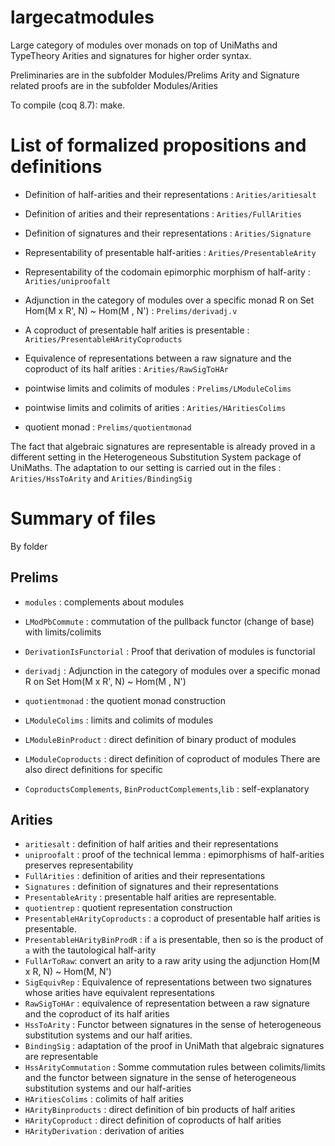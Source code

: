 # largecatmodules
Large category of modules over monads on top of UniMaths and TypeTheory
Arities and signatures for higher order syntax.

Preliminaries are in the subfolder Modules/Prelims
Arity and Signature related proofs are in the subfolder Modules/Arities

To compile (coq 8.7): make.



# List of formalized propositions and definitions

- Definition of half-arities and their representations : `Arities/aritiesalt`
- Definition of arities and their representations  : `Arities/FullArities`
- Definition of signatures and their representations  : `Arities/Signature`
- Representability of presentable half-arities : `Arities/PresentableArity`
- Representability of the codomain epimorphic morphism of half-arity : `Arities/uniproofalt`
- Adjunction in the category of modules over a specific monad R  on Set
          Hom(M x R', N) ~ Hom(M , N') : `Prelims/derivadj.v`
          

- A coproduct of presentable half arities is presentable : `Arities/PresentableHArityCoproducts` 
- Equivalence of representations between a raw signature and the coproduct
of its half arities : `Arities/RawSigToHAr` 
- pointwise limits and colimits of modules : `Prelims/LModuleColims`
- pointwise limits and colimits of arities : `Arities/HAritiesColims`
- quotient monad : `Prelims/quotientmonad`
          
The fact that algebraic signatures are representable is already proved in
a different setting in the Heterogeneous Substitution System package of UniMaths.
The adaptation to our setting is carried out in the files : `Arities/HssToArity` and
`Arities/BindingSig`

# Summary of files
By folder

## Prelims

- `modules` : complements about modules
- `LModPbCommute` : commutation of the pullback functor (change of base)
        with limits/colimits
    
- `DerivationIsFunctorial` : Proof that derivation of modules is functorial
- `derivadj` : Adjunction in the category of modules over a specific monad R on Set
          Hom(M x R', N) ~ Hom(M , N') 

- `quotientmonad` : the quotient monad construction

- `LModuleColims` : limits and colimits of modules
- `LModuleBinProduct` : direct definition of binary product of modules
- `LModuleCoproducts` : direct definition of coproduct of modules
    There are also direct definitions for specific 

- `CoproductsComplements`, `BinProductComplements`,`lib` : self-explanatory

## Arities
- `aritiesalt` : definition of half arities and their representations
- `uniproofalt` : proof of the technical lemma : epimorphisms of half-arities preserves
        representability
- `FullArities` : definition of arities and their representations
- `Signatures` : definition of signatures and their representations
- `PresentableArity` : presentable half arities are representable.
- `quotientrep` : quotient representation construction
- `PresentableHArityCoproducts` : a coproduct of presentable half arities is presentable.
- `PresentableHArityBinProdR` : if `a` is presentable, then so is the product of `a` with
  the tautological half-arity 
- `FullArToRaw`: convert an arity to a raw arity using the adjunction Hom(M x R, N) ~ Hom(M, N')
- `SigEquivRep` : Equivalence of representations between two signatures whose arities 
     have equivalent representations
- `RawSigToHAr` : equivalence of representation between a raw signature and the coproduct of its half
      arities
- `HssToArity` : Functor between signatures in the sense of heterogeneous substitution systems
       and our half arities.
- `BindingSig` : adaptation of the proof in UniMath that algebraic signatures are 
    representable
- `HssArityCommutation` : Somme commutation rules between colimits/limits and the 
    functor between signature in the sense of heterogeneous substitution systems and our
    half-arities
- `HAritiesColims` : colimits of half arities
- `HArityBinproducts` : direct definition of bin products of half arities
- `HArityCoproduct` : direct definition of coproducts of half arities
- `HArityDerivation` : derivation of arities
          

